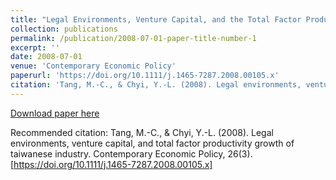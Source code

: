 ```yaml
---
title: "Legal Environments, Venture Capital, and the Total Factor Productivity Growth of Taiwanese Industry"
collection: publications
permalink: /publication/2008-07-01-paper-title-number-1
excerpt: ''
date: 2008-07-01
venue: 'Contemporary Economic Policy'
paperurl: 'https://doi.org/10.1111/j.1465-7287.2008.00105.x'
citation: 'Tang, M.-C., & Chyi, Y.-L. (2008). Legal environments, venture capital, and total factor productivity growth of taiwanese industry. Contemporary Economic Policy, 26(3).'
---
```

[Download paper here](https://drive.google.com/file/d/0Bz425neBSWI_R1A1cnprNF9jMVU/view)

Recommended citation: Tang, M.-C., & Chyi, Y.-L. (2008). Legal environments, venture capital, and total factor productivity growth of taiwanese industry. Contemporary Economic Policy, 26(3). [https://doi.org/10.1111/j.1465-7287.2008.00105.x]
